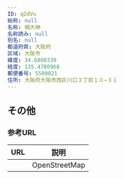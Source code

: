```yaml
---
ID: q2dVu
総称: null
名称: 楠大神
名称読み: null
別名: null
都道府県: 大阪府
区域: 大阪市
緯度: 34.6800339
経度: 135.4780968
郵便番号: 5500021
住所: 大阪府大阪市西区川口３丁目１０−３１
---
```


## その他

### 参考URL

| URL | 説明          |
| --- | ------------- |
|     | OpenStreetMap |
